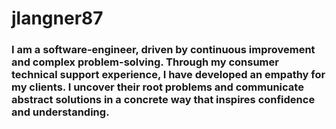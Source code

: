 # jlangner87

### I am a software-engineer, driven by continuous improvement and complex problem-solving. Through my consumer technical support experience, I have developed an empathy for my clients. I uncover their root problems and communicate abstract solutions in a concrete way that inspires confidence and understanding.
